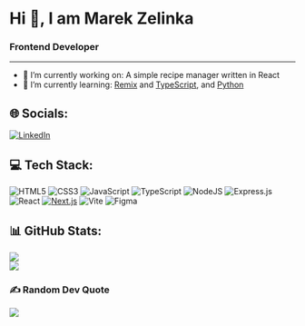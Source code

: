 # Hi 👋, I am Marek Zelinka
### Frontend Developer

<hr />

- 🔭 I’m currently working on: A simple recipe manager written in React
- 🌱 I’m currently learning: [Remix](https://remix.run/) and [TypeScript](https://www.typescriptlang.org/), and [Python](https://www.python.org/)

## 🌐 Socials:

[![LinkedIn](https://img.shields.io/badge/LinkedIn-%237289DA.svg?logo=linkedin&logoColor=white)](https://www.linkedin.com/in/m-zelinka/)

## 💻 Tech Stack:

![HTML5](https://img.shields.io/badge/html5-%23E34F26.svg?style=for-the-badge&logo=html5&logoColor=white) ![CSS3](https://img.shields.io/badge/css3-%231572B6.svg?style=for-the-badge&logo=css3&logoColor=white) ![JavaScript](https://img.shields.io/badge/javascript-%23323330.svg?style=for-the-badge&logo=javascript&logoColor=%23F7DF1E) ![TypeScript](https://img.shields.io/badge/typescript-%23007ACC.svg?style=for-the-badge&logo=typescript&logoColor=white) ![NodeJS](https://img.shields.io/badge/node.js-6DA55F?style=for-the-badge&logo=node.js&logoColor=white) ![Express.js](https://img.shields.io/badge/express.js-%23404d59.svg?style=for-the-badge&logo=express&logoColor=%2361DAFB) ![React](https://img.shields.io/badge/react-%2320232a.svg?style=for-the-badge&logo=react&logoColor=%2361DAFB) [![Next.js](https://img.shields.io/badge/next.js-%2320232a.svg?style=for-the-badge&logo=next.js&logoColor=%2361DAFB)](https://img.shields.io/badge/next.js-000000?style=for-the-badge&logo=nextdotjs&logoColor=white) ![Vite](https://img.shields.io/badge/vite-%23646CFF.svg?style=for-the-badge&logo=vite&logoColor=white) ![Figma](https://img.shields.io/badge/figma-%23F24E1E.svg?style=for-the-badge&logo=figma&logoColor=white)

## 📊 GitHub Stats:

![](https://github-readme-stats.vercel.app/api/top-langs/?username=m-zelinka&theme=light&hide_border=true&include_all_commits=false&count_private=true&layout=compact)<br/>
![](https://github-readme-streak-stats.herokuapp.com/?user=m-zelinka&theme=light&hide_border=true)

### ✍️ Random Dev Quote

![](https://quotes-github-readme.vercel.app/api?type=horizontal&theme=tokyonight)

<!--
**m-zelinka/m-zelinka** is a ✨ _special_ ✨ repository because its `README.md` (this file) appears on your GitHub profile.

Here are some ideas to get you started:

- 🔭 I’m currently working on ...
- 🌱 I’m currently learning ...
- 👯 I’m looking to collaborate on ...
- 🤔 I’m looking for help with ...
- 💬 Ask me about ...
- 📫 How to reach me: ...
- 😄 Pronouns: ...
- ⚡ Fun fact: ...
-->
